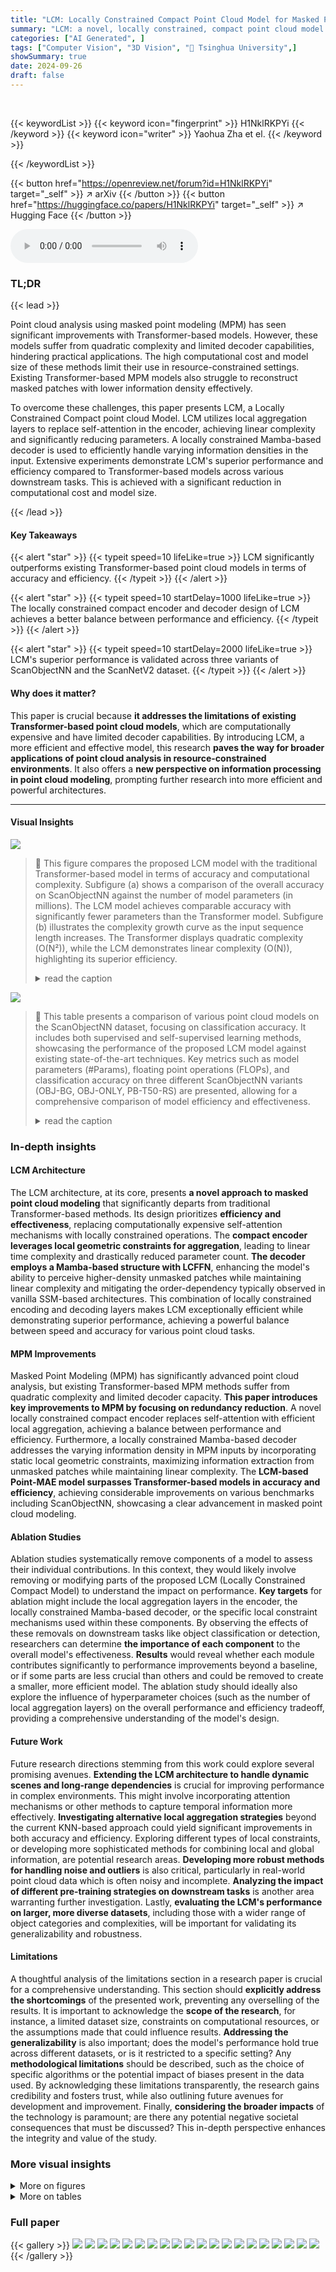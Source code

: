 ```yaml
---
title: "LCM: Locally Constrained Compact Point Cloud Model for Masked Point Modeling"
summary: "LCM: a novel, locally constrained, compact point cloud model surpasses Transformer-based methods by significantly improving performance and efficiency in various downstream tasks."
categories: ["AI Generated", ]
tags: ["Computer Vision", "3D Vision", "🏢 Tsinghua University",]
showSummary: true
date: 2024-09-26
draft: false
---
```


<br>

{{< keywordList >}}
{{< keyword icon="fingerprint" >}} H1NklRKPYi {{< /keyword >}}
{{< keyword icon="writer" >}} Yaohua Zha et el. {{< /keyword >}}
 
{{< /keywordList >}}

{{< button href="https://openreview.net/forum?id=H1NklRKPYi" target="_self" >}}
↗ arXiv
{{< /button >}}
{{< button href="https://huggingface.co/papers/H1NklRKPYi" target="_self" >}}
↗ Hugging Face
{{< /button >}}



<audio controls>
    <source src="https://ai-paper-reviewer.com/H1NklRKPYi/podcast.wav" type="audio/wav">
    Your browser does not support the audio element.
</audio>


### TL;DR


{{< lead >}}

Point cloud analysis using masked point modeling (MPM) has seen significant improvements with Transformer-based models. However, these models suffer from quadratic complexity and limited decoder capabilities, hindering practical applications.  The high computational cost and model size of these methods limit their use in resource-constrained settings. Existing Transformer-based MPM models also struggle to reconstruct masked patches with lower information density effectively.



To overcome these challenges, this paper presents LCM, a Locally Constrained Compact point cloud Model.  LCM utilizes local aggregation layers to replace self-attention in the encoder, achieving linear complexity and significantly reducing parameters.  A locally constrained Mamba-based decoder is used to efficiently handle varying information densities in the input. Extensive experiments demonstrate LCM's superior performance and efficiency compared to Transformer-based models across various downstream tasks. This is achieved with a significant reduction in computational cost and model size.

{{< /lead >}}


#### Key Takeaways

{{< alert "star" >}}
{{< typeit speed=10 lifeLike=true >}} LCM significantly outperforms existing Transformer-based point cloud models in terms of accuracy and efficiency. {{< /typeit >}}
{{< /alert >}}

{{< alert "star" >}}
{{< typeit speed=10 startDelay=1000 lifeLike=true >}} The locally constrained compact encoder and decoder design of LCM achieves a better balance between performance and efficiency. {{< /typeit >}}
{{< /alert >}}

{{< alert "star" >}}
{{< typeit speed=10 startDelay=2000 lifeLike=true >}} LCM's superior performance is validated across three variants of ScanObjectNN and the ScanNetV2 dataset. {{< /typeit >}}
{{< /alert >}}

#### Why does it matter?
This paper is crucial because **it addresses the limitations of existing Transformer-based point cloud models**, which are computationally expensive and have limited decoder capabilities. By introducing LCM, a more efficient and effective model, this research **paves the way for broader applications of point cloud analysis in resource-constrained environments**.  It also offers a **new perspective on information processing in point cloud modeling**, prompting further research into more efficient and powerful architectures.

------
#### Visual Insights



![](https://ai-paper-reviewer.com/H1NklRKPYi/figures_1_1.jpg)

> 🔼 This figure compares the proposed LCM model with the traditional Transformer-based model in terms of accuracy and computational complexity.  Subfigure (a) shows a comparison of the overall accuracy on ScanObjectNN against the number of model parameters (in millions). The LCM model achieves comparable accuracy with significantly fewer parameters than the Transformer model. Subfigure (b) illustrates the complexity growth curve as the input sequence length increases.  The Transformer displays quadratic complexity (O(N²)), while the LCM demonstrates linear complexity (O(N)), highlighting its superior efficiency.
> <details>
> <summary>read the caption</summary>
> Figure 1: Comparison of our LCM and Transformer in terms of performance and efficiency.
> </details>





![](https://ai-paper-reviewer.com/H1NklRKPYi/tables_6_1.jpg)

> 🔼 This table presents a comparison of various point cloud models on the ScanObjectNN dataset, focusing on classification accuracy.  It includes both supervised and self-supervised learning methods, showcasing the performance of the proposed LCM model against existing state-of-the-art techniques.  Key metrics such as model parameters (#Params), floating point operations (FLOPs), and classification accuracy on three different ScanObjectNN variants (OBJ-BG, OBJ-ONLY, PB-T50-RS) are presented, allowing for a comprehensive comparison of model efficiency and effectiveness.
> <details>
> <summary>read the caption</summary>
> Table 1: Classification accuracy on real-scanned point clouds (ScanObjectNN). We report the overall accuracy (%) on three variants. '#Params' represents the model’s parameters and FLOPs refer to the model’s floating point operations. GPT, CL, and MPM respectively refer to pre-training strategies based on autoregression, contrastive learning, and masked point modeling.  is the reported results from the original paper.  is the result reproduced in our downstream settings.
> </details>





### In-depth insights


#### LCM Architecture
The LCM architecture, at its core, presents **a novel approach to masked point cloud modeling** that significantly departs from traditional Transformer-based methods.  Its design prioritizes **efficiency and effectiveness**, replacing computationally expensive self-attention mechanisms with locally constrained operations.  The **compact encoder leverages local geometric constraints for aggregation**, leading to linear time complexity and drastically reduced parameter count.  **The decoder employs a Mamba-based structure with LCFFN**, enhancing the model's ability to perceive higher-density unmasked patches while maintaining linear complexity and mitigating the order-dependency typically observed in vanilla SSM-based architectures. This combination of locally constrained encoding and decoding layers makes LCM exceptionally efficient while demonstrating superior performance, achieving a powerful balance between speed and accuracy for various point cloud tasks.

#### MPM Improvements
Masked Point Modeling (MPM) has significantly advanced point cloud analysis, but existing Transformer-based MPM methods suffer from quadratic complexity and limited decoder capacity.  **This paper introduces key improvements to MPM by focusing on redundancy reduction**.  A novel locally constrained compact encoder replaces self-attention with efficient local aggregation, achieving a balance between performance and efficiency.  Furthermore, a locally constrained Mamba-based decoder addresses the varying information density in MPM inputs by incorporating static local geometric constraints, maximizing information extraction from unmasked patches while maintaining linear complexity.  The **LCM-based Point-MAE model surpasses Transformer-based models in accuracy and efficiency**, achieving considerable improvements on various benchmarks including ScanObjectNN, showcasing a clear advancement in masked point cloud modeling.

#### Ablation Studies
Ablation studies systematically remove components of a model to assess their individual contributions.  In this context, they would likely involve removing or modifying parts of the proposed LCM (Locally Constrained Compact Model) to understand the impact on performance.  **Key targets** for ablation might include the local aggregation layers in the encoder, the locally constrained Mamba-based decoder, or the specific local constraint mechanisms used within these components.  By observing the effects of these removals on downstream tasks like object classification or detection, researchers can determine **the importance of each component** to the overall model's effectiveness.  **Results** would reveal whether each module contributes significantly to performance improvements beyond a baseline, or if some parts are less crucial than others and could be removed to create a smaller, more efficient model.  The ablation study should ideally also explore the influence of hyperparameter choices (such as the number of local aggregation layers) on the overall performance and efficiency tradeoff, providing a comprehensive understanding of the model's design.

#### Future Work
Future research directions stemming from this work could explore several promising avenues.  **Extending the LCM architecture to handle dynamic scenes and long-range dependencies** is crucial for improving performance in complex environments. This might involve incorporating attention mechanisms or other methods to capture temporal information more effectively.  **Investigating alternative local aggregation strategies** beyond the current KNN-based approach could yield significant improvements in both accuracy and efficiency.  Exploring different types of local constraints,  or developing more sophisticated methods for combining local and global information, are potential research areas.  **Developing more robust methods for handling noise and outliers** is also critical, particularly in real-world point cloud data which is often noisy and incomplete.  **Analyzing the impact of different pre-training strategies on downstream tasks** is another area warranting further investigation.  Lastly, **evaluating the LCM's performance on larger, more diverse datasets**, including those with a wider range of object categories and complexities, will be important for validating its generalizability and robustness.

#### Limitations
A thoughtful analysis of the limitations section in a research paper is crucial for a comprehensive understanding.  This section should **explicitly address the shortcomings** of the presented work, preventing any overselling of the results.  It is important to acknowledge the **scope of the research**, for instance, a limited dataset size, constraints on computational resources, or the assumptions made that could influence results.  **Addressing the generalizability** is also important; does the model's performance hold true across different datasets, or is it restricted to a specific setting?  Any **methodological limitations** should be described, such as the choice of specific algorithms or the potential impact of biases present in the data used.  By acknowledging these limitations transparently, the research gains credibility and fosters trust, while also outlining future avenues for development and improvement. Finally, **considering the broader impacts** of the technology is paramount; are there any potential negative societal consequences that must be discussed?  This in-depth perspective enhances the integrity and value of the study.


### More visual insights

<details>
<summary>More on figures
</summary>


![](https://ai-paper-reviewer.com/H1NklRKPYi/figures_2_1.jpg)

> 🔼 This figure shows the impact of using top-K attention on the classification performance in ScanObjectNN dataset. The experiment is conducted using different top-K values in both feature and geometric space, and the results are averaged over 10 repeated experiments. The results indicate that using top-K attention in a static geometric space yields nearly identical representational capacity and offers the advantage of a smaller K value, especially when compared with dynamic feature space. 
> <details>
> <summary>read the caption</summary>
> Figure 2: The effect of using top-K attention in feature space and geometric space by the Transformer on the classification performance in ScanObjectNN, all results are the averages of ten repeated experiments.
> </details>



![](https://ai-paper-reviewer.com/H1NklRKPYi/figures_2_2.jpg)

> 🔼 This figure shows heatmaps highlighting the importance of different points within point clouds representing an airplane and a vase.  The color intensity indicates the importance of each point for object recognition, with darker green representing higher importance. For the airplane, the wings are highlighted as highly important, while for the vase, the base is the most important area. This visual representation helps illustrate the concept of varying information density across point clouds, highlighting that not all points carry equal significance for object recognition tasks, a crucial observation that underpins the design of the Locally Constrained Compact Model (LCM).
> <details>
> <summary>read the caption</summary>
> Figure 3: Point heatmap.
> </details>



![](https://ai-paper-reviewer.com/H1NklRKPYi/figures_3_1.jpg)

> 🔼 This figure illustrates the architecture of the Locally Constrained Compact Model (LCM) for masked point modeling.  The LCM comprises two main parts: a locally constrained compact encoder and a locally constrained Mamba-based decoder. The encoder takes unmasked point cloud patches as input and uses local aggregation layers instead of self-attention to reduce computational complexity. The decoder receives both unmasked and masked tokens, utilizing a Mamba-based architecture to reconstruct the masked tokens by leveraging the information density differences between masked and unmasked patches and incorporating local geometric constraints.  The overall process involves patching, masking, embedding, encoding, decoding, and finally reconstruction based on a reconstruction loss function.
> <details>
> <summary>read the caption</summary>
> Figure 4: The pipeline of our Locally Constrained Compact Model (LCM) with Point-MAE pre-training. Our LCM consists of a locally constrained compact encoder and a locally constrained Mamba-based decoder.
> </details>



![](https://ai-paper-reviewer.com/H1NklRKPYi/figures_4_1.jpg)

> 🔼 This figure shows the detailed architecture of the i-th layer of both the encoder and decoder used in the LCM model.  The encoder layer (a) consists of a local aggregation layer (LAL) incorporating KNN for local geometric information gathering, followed by MLPs for feature mapping and a feed-forward network (FFN). The decoder layer (b) combines a Mamba-based SSM layer for capturing temporal dependencies and a local constraints feedforward network (LCFFN) to exchange information among geometrically adjacent patches, effectively improving the accuracy while minimizing computation cost.
> <details>
> <summary>read the caption</summary>
> Figure 5: The structure of i-th locally constrained compact encoder layer (a) and i-th locally constrained Mamba-based decoder layer (b).
> </details>



![](https://ai-paper-reviewer.com/H1NklRKPYi/figures_14_1.jpg)

> 🔼 This figure illustrates the information processing in the decoder of a masked point modeling (MPM) model.  The input consists of two parts: X1 (unmasked patches with higher information density) and X2 (randomly initialized masked patches with lower information density). The decoder processes these inputs, producing outputs Y1 (for unmasked patches) and Y2 (for masked patches).  The goal is to reconstruct the masked points (X2) using the information from Y2, which ideally should utilize geometric priors from both X1 and X2. The figure visually represents the flow of information through the decoder.
> <details>
> <summary>read the caption</summary>
> Figure 6: A simple illustration of information processing of MPM decoder.
> </details>



![](https://ai-paper-reviewer.com/H1NklRKPYi/figures_17_1.jpg)

> 🔼 This figure shows the relationship between the number of nearest neighbors (K) used in local aggregation and the classification accuracy on the ScanObjectNN dataset.  As K increases, the model considers more neighbors, potentially capturing more local geometric information, leading to increased accuracy initially. However, after reaching a peak, further increasing K leads to reduced accuracy, likely due to the introduction of redundant or less relevant information from distant neighbors.  The area of the circles represents the FLOPS (floating point operations), indicating the computational cost associated with each K value.
> <details>
> <summary>read the caption</summary>
> Figure 7: Effects of locally constrained K value.
> </details>



![](https://ai-paper-reviewer.com/H1NklRKPYi/figures_18_1.jpg)

> 🔼 This figure compares the training and testing curves of different encoders (Mamba with and without LCFFN, and 4x Mamba) for classification (ScanObjectNN) and detection (ScanNetV2) tasks.  The results show that the order of the input sequences significantly affects the Mamba-based model's performance, while the addition of LCFFN mitigates this order dependence and improves efficiency.  The figure highlights the trade-off between model performance and computational cost associated with different sequence ordering strategies.
> <details>
> <summary>read the caption</summary>
> Figure 8: Training and testing curves for different encoders trained from scratch. We present the training and testing curves for both the classification task on ScanObjectNN and the detection task on ScanNetV2. All encoders were not pretrained.
> </details>



![](https://ai-paper-reviewer.com/H1NklRKPYi/figures_19_1.jpg)

> 🔼 This figure compares the training and testing curves of a compact encoder and a transformer encoder, both pre-trained.  The results show that while the transformer encoder achieves higher accuracy during training, the compact encoder exhibits superior performance during testing, indicating better generalization and less overfitting.
> <details>
> <summary>read the caption</summary>
> Figure 9: Training and testing curves of different pre-trained encoders. We present the training and testing curves for both the classification task on ScanObjectNN and the detection task on ScanNetV2. All encoders are pre-trained.
> </details>



![](https://ai-paper-reviewer.com/H1NklRKPYi/figures_20_1.jpg)

> 🔼 This figure shows a comparison of the training and testing curves for a compact encoder and a transformer encoder, both pre-trained on the same dataset.  The left plot displays the classification accuracy on the ScanObjectNN dataset, while the right plot shows the average precision at 25% Intersection over Union (AP25) on the ScanNetV2 dataset. The results indicate that while the transformer encoder performs better during training, suggesting a potential overfitting to the training data, the compact encoder achieves superior performance during testing, highlighting its better generalization ability.
> <details>
> <summary>read the caption</summary>
> Figure 9: Training and testing curves of different pre-trained encoders. We present the training and testing curves for both the classification task on ScanObjectNN and the detection task on ScanNetV2. All encoders are pre-trained.
> </details>



![](https://ai-paper-reviewer.com/H1NklRKPYi/figures_20_2.jpg)

> 🔼 This figure visualizes the feature distributions extracted by the LCM and Transformer models pretrained using Point-MAE, directly transferred to the test set of ModelNet40 without downstream finetuning. It uses t-SNE to reduce the dimensionality of the features to 2D for visualization. Each dot represents an instance from ModelNet40, and the color indicates its category. The compactness of the clusters shows the model's ability to represent features of the same category.
> <details>
> <summary>read the caption</summary>
> Figure 11: The feature distribution visualization of the pre-trained models on the test set of ModelNet40.
> </details>



</details>




<details>
<summary>More on tables
</summary>


![](https://ai-paper-reviewer.com/H1NklRKPYi/tables_7_1.jpg)
> 🔼 This table presents a comparison of various point cloud models' performance on the ScanObjectNN dataset, focusing on classification accuracy.  It breaks down the results by pre-training method (autoregressive, contrastive learning, masked point modeling), showing the overall accuracy, number of parameters, and floating point operations for each model.  The table also includes comparisons to results reported in original papers and results reproduced by the authors using consistent downstream settings.  This allows for a comprehensive assessment of model efficiency and accuracy.
> <details>
> <summary>read the caption</summary>
> Table 1: Classification accuracy on real-scanned point clouds (ScanObjectNN). We report the overall accuracy (%) on three variants. '#Params' represents the model's parameters and FLOPs refer to the model's floating point operations. GPT, CL, and MPM respectively refer to pre-training strategies based on autoregression, contrastive learning, and masked point modeling.  is the reported results from the original paper.  is the result reproduced in our downstream settings.
> </details>

![](https://ai-paper-reviewer.com/H1NklRKPYi/tables_8_1.jpg)
> 🔼 This table presents an ablation study on the locally constrained compact encoder, showing the impact of different components (Local Aggregation Layer, MLPs, FFN) on the model's performance (ScanObjectNN accuracy).  It demonstrates the importance of local geometric perception and aggregation for point cloud feature extraction.  Comparing the results of configurations A through D indicates that including a local aggregation layer and MLPs significantly improves performance, while the FFN provides a small additional benefit.
> <details>
> <summary>read the caption</summary>
> Table 4: Effects of the Network Structure of the Locally Constrained Compact Encoder.
> </details>

![](https://ai-paper-reviewer.com/H1NklRKPYi/tables_8_2.jpg)
> 🔼 This table presents the ablation study results, focusing on the impact of different decoder architectures on the performance of the model.  It compares the performance of a standard Transformer decoder against a locally constrained Mamba-based decoder, both with and without the addition of a Local Constraints Feedforward Network (LCFFN). The results are shown in terms of classification accuracy on the ScanObjectNN dataset.
> <details>
> <summary>read the caption</summary>
> Table 5: Effects of Locally Constrained Mamba-based Decoder.
> </details>

![](https://ai-paper-reviewer.com/H1NklRKPYi/tables_17_1.jpg)
> 🔼 This table presents a comparison of various point cloud models' performance on the ScanObjectNN dataset, focusing on classification accuracy.  It breaks down the results by different pre-training methods (GPT, CL, MPM), showing overall accuracy, the number of parameters (#Params), and floating point operations (FLOPs).  The table also highlights the improvements achieved by the proposed LCM model compared to existing Transformer-based models.  Both original reported and reproduced results are included.
> <details>
> <summary>read the caption</summary>
> Table 1: Classification accuracy on real-scanned point clouds (ScanObjectNN). We report the overall accuracy (%) on three variants. '#Params' represents the model’s parameters and FLOPs refer to the model’s floating point operations. GPT, CL, and MPM respectively refer to pre-training strategies based on autoregression, contrastive learning, and masked point modeling.  is the reported results from the original paper.  is the result reproduced in our downstream settings.
> </details>

![](https://ai-paper-reviewer.com/H1NklRKPYi/tables_17_2.jpg)
> 🔼 This table compares the performance of various point cloud models on the ScanObjectNN dataset, focusing on classification accuracy.  It breaks down the results by three variants of the dataset and includes the number of parameters (#Params), floating point operations (FLOPs), and pre-training strategy used for each model (GPT, CL, MPM).  It also notes whether results are from the original papers or reproduced by the authors.  The table highlights the performance improvements achieved by LCM compared to other models.
> <details>
> <summary>read the caption</summary>
> Table 1: Classification accuracy on real-scanned point clouds (ScanObjectNN). We report the overall accuracy (%) on three variants. '#Params' represents the model's parameters and FLOPs refer to the model's floating point operations. GPT, CL, and MPM respectively refer to pre-training strategies based on autoregression, contrastive learning, and masked point modeling.  is the reported results from the original paper.  is the result reproduced in our downstream settings.
> </details>

</details>




### Full paper

{{< gallery >}}
<img src="https://ai-paper-reviewer.com/H1NklRKPYi/1.png" class="grid-w50 md:grid-w33 xl:grid-w25" />
<img src="https://ai-paper-reviewer.com/H1NklRKPYi/2.png" class="grid-w50 md:grid-w33 xl:grid-w25" />
<img src="https://ai-paper-reviewer.com/H1NklRKPYi/3.png" class="grid-w50 md:grid-w33 xl:grid-w25" />
<img src="https://ai-paper-reviewer.com/H1NklRKPYi/4.png" class="grid-w50 md:grid-w33 xl:grid-w25" />
<img src="https://ai-paper-reviewer.com/H1NklRKPYi/5.png" class="grid-w50 md:grid-w33 xl:grid-w25" />
<img src="https://ai-paper-reviewer.com/H1NklRKPYi/6.png" class="grid-w50 md:grid-w33 xl:grid-w25" />
<img src="https://ai-paper-reviewer.com/H1NklRKPYi/7.png" class="grid-w50 md:grid-w33 xl:grid-w25" />
<img src="https://ai-paper-reviewer.com/H1NklRKPYi/8.png" class="grid-w50 md:grid-w33 xl:grid-w25" />
<img src="https://ai-paper-reviewer.com/H1NklRKPYi/9.png" class="grid-w50 md:grid-w33 xl:grid-w25" />
<img src="https://ai-paper-reviewer.com/H1NklRKPYi/10.png" class="grid-w50 md:grid-w33 xl:grid-w25" />
<img src="https://ai-paper-reviewer.com/H1NklRKPYi/11.png" class="grid-w50 md:grid-w33 xl:grid-w25" />
<img src="https://ai-paper-reviewer.com/H1NklRKPYi/12.png" class="grid-w50 md:grid-w33 xl:grid-w25" />
<img src="https://ai-paper-reviewer.com/H1NklRKPYi/13.png" class="grid-w50 md:grid-w33 xl:grid-w25" />
<img src="https://ai-paper-reviewer.com/H1NklRKPYi/14.png" class="grid-w50 md:grid-w33 xl:grid-w25" />
<img src="https://ai-paper-reviewer.com/H1NklRKPYi/15.png" class="grid-w50 md:grid-w33 xl:grid-w25" />
<img src="https://ai-paper-reviewer.com/H1NklRKPYi/16.png" class="grid-w50 md:grid-w33 xl:grid-w25" />
<img src="https://ai-paper-reviewer.com/H1NklRKPYi/17.png" class="grid-w50 md:grid-w33 xl:grid-w25" />
<img src="https://ai-paper-reviewer.com/H1NklRKPYi/18.png" class="grid-w50 md:grid-w33 xl:grid-w25" />
<img src="https://ai-paper-reviewer.com/H1NklRKPYi/19.png" class="grid-w50 md:grid-w33 xl:grid-w25" />
<img src="https://ai-paper-reviewer.com/H1NklRKPYi/20.png" class="grid-w50 md:grid-w33 xl:grid-w25" />
{{< /gallery >}}